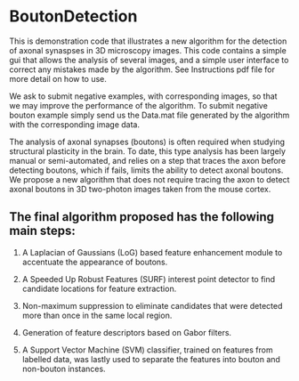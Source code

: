 # BoutonDetection

This is demonstration code that illustrates a new algorithm for the detection of axonal synaspses in 3D microscopy images.
This code contains a simple gui that allows the analysis of several images, and a simple user interface to correct any mistakes made by the algorithm. See Instructions pdf file for more detail on how to use.

We ask to submit negative examples, with corresponding images, so that we may improve the performance of the algorithm. To submit negative bouton example simply send us the Data.mat file generated by the algorithm with the corresponding image data.



The analysis of axonal synapses (boutons) is often required when studying structural plasticity in the brain. To date, this type analysis has been largely manual or semi-automated, and relies on a step that traces the axon before detecting boutons, which if fails, limits the ability to detect axonal boutons. We propose a new algorithm that does not require tracing the axon to detect axonal boutons in 3D two-photon images taken from the mouse cortex. 

## The final algorithm proposed has the following main steps: ##
1. A Laplacian of Gaussians (LoG) based feature enhancement module to accentuate the appearance of boutons. 

2.  A Speeded Up Robust Features (SURF) interest point detector to find candidate locations for feature extraction. 

3.  Non-maximum suppression to eliminate candidates that were detected more than once in the same local region. 

4.  Generation of feature descriptors based on Gabor filters. 

5.  A Support Vector Machine (SVM) classifier, trained on features from labelled data, was lastly used to separate the features into bouton and non-bouton instances. 

